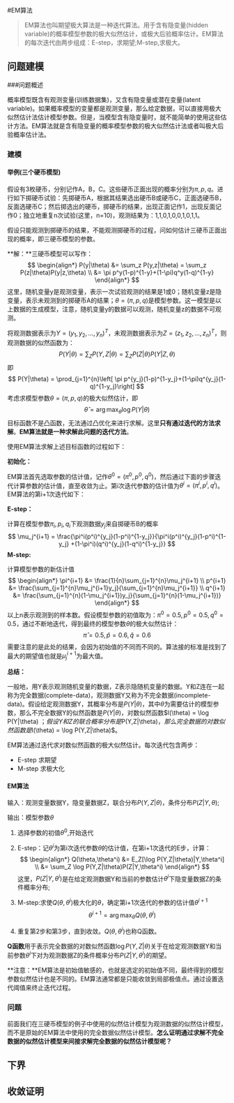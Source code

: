 #EM算法

> EM算法也叫期望极大算法是一种迭代算法。用于含有隐变量(hidden variable)的概率模型参数的极大似然估计，或极大后验概率估计。EM算法的每次迭代由两步组成：E-step，求期望;M-step,求极大。

## 问题建模

###问题概述

概率模型既含有观测变量(训练数据集)，又含有隐变量或潜在变量(latent variable)。如果概率模型的变量都是观测变量，那么给定数据，可以直接用极大似然估计法估计模型参数。但是，当模型含有隐变量时，就不能简单的使用这些估计方法。EM算法就是含有隐变量的概率模型参数的极大似然估计法或者叫极大后验概率估计法。

### 建模

#### 举例(三个硬币模型)

假设有3枚硬币，分别记作A，B，C。这些硬币正面出现的概率分别为$\pi,p,q$。进行如下掷硬币试验：先掷硬币A，根据其结果选出硬币B或硬币C，正面选硬币B，反面选硬币C；然后掷选出的硬币，掷硬币的结果，出现正面记作1，出现反面记作0；独立地重复n次试验(这里，n=10)，观测结果为：1,1,0,1,0,0,1,0,1,1。

假设只能观测到掷硬币的结果，不能观测掷硬币的过程，问如何估计三硬币正面出现的概率，即三硬币模型的参数。

**解：**三硬币模型可以写作：
$$
\begin{align*}
P(y|\theta) &= \sum_z P(y,z|\theta) = \sum_z P(z|\theta)P(y|z,\theta) \\
&= \pi p^y(1-p)^{1-y}+(1-\pi)q^y(1-q)^{1-y}
\end{align*}
$$
这里，随机变量y是观测变量，表示一次试验观测的结果是1或0；随机变量z是隐变量，表示未观测到的掷硬币A的结果；$\theta=(\pi,p,q)$是模型参数。这一模型是以上数据的生成模型，注意，随机变量y的数据可以观测，随机变量z的数据不可观测。

将观测数据表示为$Y = (y_1,y_2,\dots,y_n)^T$，未观测数据表示为$Z=(z_1,z_2,\dots,z_n)^T$，则观测数据的似然函数为：
$$
P(Y|\theta) = \sum_Z P(Y,Z|\theta)= \sum_Z P(Z|\theta)P(Y|Z,\theta)
$$
即
$$
P(Y|\theta) = \prod_{j=1}^{n}\left[ \pi p^{y_j}(1-p)^{1-y_j}+(1-\pi)q^{y_j}(1-q)^{1-y_j}\right]
$$
考虑求模型参数$\theta = (\pi,p,q)$的极大似然估计，即
$$
\hat{\theta} = \arg \max_\theta \log P(Y|\theta)
$$
目标函数不是凸函数，无法通过凸优化来进行求解。这里**只有通过迭代的方法求解**。**EM算法就是一种求解此问题的迭代方法**。

使用EM算法求解上述目标函数的过程如下：

**初始化：**

EM算法首先选取参数的估计值，记作$\theta^0 = (\pi^0,p^0,q^0)$，然后通过下面的步骤迭代计算参数的估计值，直至收敛为止。第i次迭代参数的估计值为$\theta^i = (\pi^i,p^i,q^i)$。EM算法的第i+1次迭代如下：

**E-step：**

计算在模型参数$\pi_i,p_i,q_i$下观测数据$y_j$来自掷硬币B的概率
$$
\mu_j^{i+1} = \frac{\pi^i(p^i)^{y_j}(1-p^i)^{1-y_j}}{\pi^i(p^i)^{y_j}(1-p^i)^{1-y_j} +(1-\pi^i)(q^i)^{y_j}(1-q^i)^{1-y_j}}
$$
**M-step:**

计算模型参数的新估计值
$$
\begin{align*}
\pi^{i+1} &= \frac{1}{n}\sum_{j=1}^{n}\mu_j^{i+1} \\
p^{i+1} &= \frac{\sum_{j=1}^{n}\mu_j^{i+1}y_j}{\sum_{j=1}^{n}\mu_j^{i+1}} \\
q^{i+1} &= \frac{\sum_{j=1}^{n}(1-\mu_j^{i+1})y_j}{\sum_{j=1}^{n}(1-\mu_j^{i+1})}
\end{align*}
$$
以上n表示观测到的样本数。假设模型参数的初值取为：$\pi^0=0.5,p^0=0.5,q^0=0.5$，通过不断地迭代，得到最终的模型参数$\theta$的极大似然估计：
$$
\hat{\pi}=0.5,\hat{p}=0.6,\hat{q}=0.6
$$
需要注意的是此处的结果，会因为初始值的不同而不同的。算法接的标准是找到了最大的期望值也就是$\mu_j^{i+1}$为最大值。

**总结：**

一般地，用Y表示观测随机变量的数据，Z表示隐随机变量的数据。Y和Z连在一起称为完全数据(complete-data)，观测数据Y又称为不完全数据(incomplete-data)。假设给定观测数据Y，其概率分布是$P(Y|\theta)$，其中$\theta$为需要估计的模型参数，那么不完全数据Y的似然函数是$P(Y|\theta)$，对数似然函数$l(\theta) = \log P(Y|\theta) $；假设Y和Z的联合概率分布是$P(Y,Z|\theta)$，那么完全数据的对数似然函数是$l(\theta) = \log P(Y,Z|\theta)$。

EM算法通过迭代求对数似然函数的极大似然估计。每次迭代包含两步：

- E-step 求期望
- M-step 求极大化

#### EM算法

输入：观测变量数据Y，隐变量数据Z，联合分布$P(Y,Z|\theta)$，条件分布$P(Z|Y,\theta)$;

输出：模型参数$\theta$

1. 选择参数的初值$\theta^0$,开始迭代

2. E-step：记$\theta^i$为第i次迭代参数$\theta$的估计值，在第i+1次迭代的E步，计算：
   $$
   \begin{align*}
   Q(\theta,\theta^i) &= E_Z[\log P(Y,Z|\theta)|Y,\theta^i] \\
   &= \sum_Z \log P(Y,Z|\theta)P(Z|Y,\theta^i)
   \end{align*}
   $$
   这里，$P(Z|Y,\theta^i)$是在给定观测数据Y和当前的参数估计$\theta^i$下隐变量数据Z的条件概率分布;

3. M-step:求使$Q(\theta,\theta^i)$极大化的$\theta$，确定第i+1次迭代的参数的估计值$\theta^{i+1}$
   $$
   \theta^{i+1} = \arg \max_\theta Q(\theta,\theta^i)
   $$

4. 重复第2步和第3步，直到收敛。$Q(\theta,\theta^i)$也称Q函数。

**Q函数**用于表示完全数据的对数似然函数$\log P(Y,Z|\theta)$关于在给定观测数据Y和当前参数$\theta^i$下对为观测数据Z的条件概率分布$P(Z|Y,\theta^i)$的期望。

**注意：**EM算法是初始值敏感的，也就是选定的初始值不同，最终得到的模型参数似然估计也是不同的。EM算法通常都是只能收敛到局部极值点。通过设置迭代阈值来终止迭代过程。

### 问题

前面我们在三硬币模型的例子中使用的似然估计模型为观测数据的似然估计模型，而不是原始的EM算法中使用的完全数据似然估计模型。**怎么证明通过求解不完全数据的似然估计模型来间接求解完全数据的似然估计模型呢？**

## 下界



## 收敛证明




